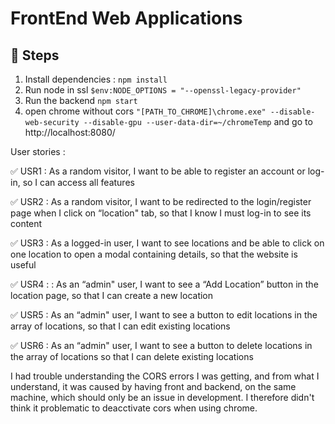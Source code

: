 # FrontEnd Web Applications

## 👷 Steps

1. Install dependencies : `npm install`
2. Run node in ssl `$env:NODE_OPTIONS = "--openssl-legacy-provider"`
3. Run the backend `npm start`
4. open chrome without cors `"[PATH_TO_CHROME]\chrome.exe" --disable-web-security --disable-gpu --user-data-dir=~/chromeTemp` and go to http://localhost:8080/

User stories : 

✅ USR1 : As a random visitor, I want to be able to register an account or log-in, so I can
access all features 

✅ USR2 : As a random visitor, I want to be redirected to the login/register page when I click on
“location" tab, so that I know I must log-in to see its content 

✅ USR3 : As a logged-in user, I want to see locations and be able to click on one location to
open a modal containing details, so that the website is useful

✅ USR4 : : As an “admin" user, I want to see a “Add Location” button in the location page, so
that I can create a new location

✅ USR5 : As an “admin" user, I want to see a button to edit locations in the array of locations,
so that I can edit existing locations

✅ USR6 : As an “admin" user, I want to see a button to delete locations in the array of
locations so that I can delete existing locations

I had trouble understanding the CORS errors I was getting, and from what I understand, it was caused by having front and backend, on the same machine, which should only be an issue in development. I therefore didn't think it problematic to deacctivate cors when using chrome.